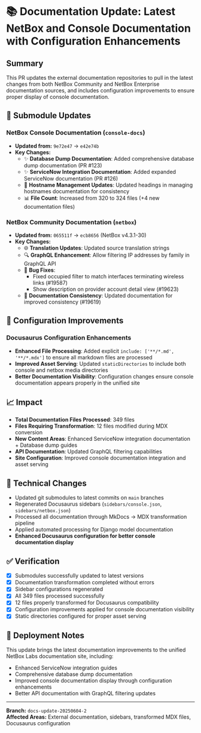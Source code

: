 # 📚 Documentation Update: Latest NetBox and Console Documentation with Configuration Enhancements

## Summary

This PR updates the external documentation repositories to pull in the latest changes from both NetBox Community and NetBox Enterprise documentation sources, and includes configuration improvements to ensure proper display of console documentation.

## 🔄 Submodule Updates

### NetBox Console Documentation (`console-docs`)
- **Updated from:** `9e72e47` → `e42e74b`
- **Key Changes:**
  - ✨ **Database Dump Documentation**: Added comprehensive database dump documentation (PR #123)
  - ✨ **ServiceNow Integration Documentation**: Added expanded ServiceNow documentation (PR #126)
  - 📝 **Hostname Management Updates**: Updated headings in managing hostnames documentation for consistency
  - 📊 **File Count**: Increased from 320 to 324 files (+4 new documentation files)

### NetBox Community Documentation (`netbox`)
- **Updated from:** `065511f` → `ecb8656` (NetBox v4.3.1-30)
- **Key Changes:**
  - 🌐 **Translation Updates**: Updated source translation strings
  - 🔍 **GraphQL Enhancement**: Allow filtering IP addresses by family in GraphQL API
  - 🐛 **Bug Fixes**: 
    - Fixed occupied filter to match interfaces terminating wireless links (#19587)
    - Show description on provider account detail view (#19623)
  - 📝 **Documentation Consistency**: Updated documentation for improved consistency (#19619)

## 🔧 Configuration Improvements

### Docusaurus Configuration Enhancements
- **Enhanced File Processing**: Added explicit `include: ['**/*.md', '**/*.mdx']` to ensure all markdown files are processed
- **Improved Asset Serving**: Updated `staticDirectories` to include both console and netbox media directories
- **Better Documentation Visibility**: Configuration changes ensure console documentation appears properly in the unified site

## 📈 Impact

- **Total Documentation Files Processed**: 349 files
- **Files Requiring Transformation**: 12 files modified during MDX conversion
- **New Content Areas**: Enhanced ServiceNow integration documentation + Database dump guides
- **API Documentation**: Updated GraphQL filtering capabilities
- **Site Configuration**: Improved console documentation integration and asset serving

## 🔧 Technical Changes

- Updated git submodules to latest commits on `main` branches
- Regenerated Docusaurus sidebars (`sidebars/console.json`, `sidebars/netbox.json`)
- Processed all documentation through MkDocs → MDX transformation pipeline
- Applied automated processing for Django model documentation
- **Enhanced Docusaurus configuration for better console documentation display**

## ✅ Verification

- [x] Submodules successfully updated to latest versions
- [x] Documentation transformation completed without errors
- [x] Sidebar configurations regenerated
- [x] All 349 files processed successfully
- [x] 12 files properly transformed for Docusaurus compatibility
- [x] Configuration improvements applied for console documentation visibility
- [x] Static directories configured for proper asset serving

## 🚀 Deployment Notes

This update brings the latest documentation improvements to the unified NetBox Labs documentation site, including:
- Enhanced ServiceNow integration guides
- Comprehensive database dump documentation
- Improved console documentation display through configuration enhancements
- Better API documentation with GraphQL filtering updates

---

**Branch:** `docs-update-20250604-2`  
**Affected Areas:** External documentation, sidebars, transformed MDX files, Docusaurus configuration 